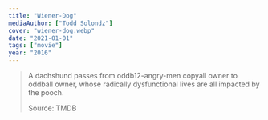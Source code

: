 ```yaml
---
title: "Wiener-Dog"
mediaAuthor: ["Todd Solondz"]
cover: "wiener-dog.webp"
date: "2021-01-01"
tags: ["movie"]
year: "2016"
---
```


> A dachshund passes from oddb12-angry-men copyall owner to oddball owner, whose radically dysfunctional lives are all impacted by the pooch.
>
> Source: TMDB
